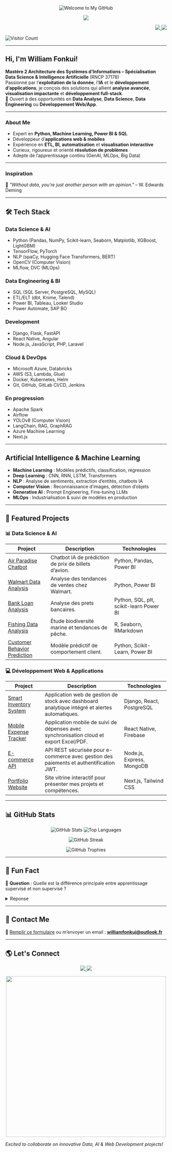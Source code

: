 <p align="center">
  <img src="https://capsule-render.vercel.app/api?type=wave&color=gradient&height=150&section=header&text=Welcome%20to%20My%20GitHub!&fontSize=30&fontColor=333333&animation=fadeIn" alt="Welcome to My GitHub">
</p>

<p align="center">
  <img src="https://readme-typing-svg.herokuapp.com/?lines=Welcome+to+my+GitHub!;Data+Scientist+%26+Full-Stack+Developer;Machine+Learning+%26+AI+Enthusiast;Power+BI+%26+Data+Engineering&center=true&width=500&height=50">
</p>

<p align="right">
  <a href="https://github.com/liam237/liam237/blob/main/William_Fonkui.pdf" target="_blank">
    <img src="https://img.shields.io/badge/📄 Télécharger%20mon%20CV-bleu?style=for-the-badge&logo=adobeacrobatreader&logoColor=white">
  </a>
  <a href="https://forms.gle/L31yDHKAx9y9tyyQ8" target="_blank">
    <img src="https://img.shields.io/badge/Contact-William%20Fonkui-blue?style=for-the-badge">
  </a>
</p>

![Visitor Count](https://komarev.com/ghpvc/?username=liam237&color=blue)

---

## Hi, I'm William Fonkui!  

**Mastère 2 Architecture des Systèmes d’Informations – Spécialisation Data Science & Intelligence Artificielle** (RNCP 37178)  
Passionné par l’**exploitation de la donnée**, l’**IA** et le **développement d’applications**, je conçois des solutions qui allient **analyse avancée**, **visualisation impactante** et **développement full-stack**.  
📍 Ouvert à des opportunités en **Data Analyse**, **Data Science**, **Data Engineering** ou **Développement Web/App**.

---

### About Me
- Expert en **Python, Machine Learning, Power BI & SQL**  
- Développeur d’**applications web & mobiles**  
- Expérience en **ETL, BI, automatisation** et **visualisation interactive**  
- Curieux, rigoureux et orienté **résolution de problèmes**  
- Adepte de l’apprentissage continu (GenAI, MLOps, Big Data)

---

### Inspiration  
📌 *"Without data, you’re just another person with an opinion."* – W. Edwards Deming  

---

## 🛠 Tech Stack

### **Data Science & AI**
- Python (Pandas, NumPy, Scikit-learn, Seaborn, Matplotlib, XGBoost, LightGBM)  
- TensorFlow, PyTorch  
- NLP (spaCy, Hugging Face Transformers, BERT)  
- OpenCV (Computer Vision)  
- MLflow, DVC (MLOps)  

### **Data Engineering & BI**
- SQL (SQL Server, PostgreSQL, MySQL)  
- ETL/ELT (dbt, Knime, Talend)  
- Power BI, Tableau, Looker Studio  
- Power Automate, SAP BO  

### **Development**
- Django, Flask, FastAPI  
- React Native, Angular  
- Node.js, JavaScript, PHP, Laravel  

### **Cloud & DevOps**
- Microsoft Azure, Databricks  
- AWS (S3, Lambda, Glue)  
- Docker, Kubernetes, Helm  
- Git, GitHub, GitLab CI/CD, Jenkins  

### **En progression**
- Apache Spark  
- Airflow  
- YOLOv8 (Computer Vision)  
- LangChain, RAG, GraphRAG  
- Azure Machine Learning  
- Next.js  

---

## Artificial Intelligence & Machine Learning
- **Machine Learning** : Modèles prédictifs, classification, régression  
- **Deep Learning** : CNN, RNN, LSTM, Transformers  
- **NLP** : Analyse de sentiments, extraction d’entités, chatbots IA  
- **Computer Vision** : Reconnaissance d’images, détection d’objets  
- **Generative AI** : Prompt Engineering, Fine-tuning LLMs  
- **MLOps** : Industrialisation & suivi de modèles en production  

---

## 📂 Featured Projects  

### **📊 Data Science & AI**
| Project | Description | Technologies |
|-----------|-------------|----------------|
| [Air Paradise Chatbot](https://github.com/liam237/air_paradise_chatbot) | Chatbot IA de prédiction de prix de billets d’avion. | Python, Pandas, Power BI |
| [Walmart Data Analysis](https://github.com/liam237/walmart-data-analysis) | Analyse des tendances de ventes chez Walmart. | Python, Power BI |
| [Bank Loan Analysis](https://github.com/liam237/bank-loan-analysis) | Analyse des prets bancaires. | Python, SQL, plt, scikit-learn Power BI |
| [Fishing Data Analysis](https://github.com/liam237/fishing-data-analysis) | Étude biodiversité marine et tendances de pêche. | R, Seaborn, RMarkdown |
| [Customer Behavior Prediction](https://github.com/liam237/customer-behavior-prediction) | Modèle prédictif de comportement client. | Python, Scikit-Learn, Power BI |

### **💻 Développement Web & Applications**
| Project | Description | Technologies |
|-----------|-------------|----------------|
| [Smart Inventory System](https://github.com/liam237/smart-inventory) | Application web de gestion de stock avec dashboard analytique intégré et alertes automatiques. | Django, React, PostgreSQL |
| [Mobile Expense Tracker](https://github.com/liam237/mobile-expense-tracker) | Application mobile de suivi de dépenses avec synchronisation cloud et export Excel/PDF. | React Native, Firebase |
| [E-commerce API](https://github.com/liam237/ecommerce-api) | API REST sécurisée pour e-commerce avec gestion des paiements et authentification JWT. | Node.js, Express, MongoDB |
| [Portfolio Website](https://github.com/liam237/portfolio-website) | Site vitrine interactif pour présenter mes projets et compétences. | Next.js, Tailwind CSS |

---

## 📊 GitHub Stats  
<p align="center">
  <img src="https://github-readme-stats.vercel.app/api?username=liam237&show_icons=true&theme=radical" alt="GitHub Stats" />
  <img src="https://github-readme-stats.vercel.app/api/top-langs/?username=liam237&layout=compact&theme=radical" alt="Top Languages" />
</p>

<p align="center">
  <img src="https://github-readme-streak-stats.herokuapp.com/?user=liam237&theme=radical" alt="GitHub Streak" />
</p>

<p align="center">
  <img src="https://github-profile-trophy.vercel.app/?username=liam237&theme=radical&margin-w=15&no-frame=true" alt="GitHub Trophies" />
</p>

---

## 🤯 Fun Fact  
🧠 **Question** : Quelle est la différence principale entre apprentissage supervisé et non supervisé ?  
<details>
    <summary>Réponse</summary>
  🔍 **A:** Supervisé → données étiquetées, Non supervisé → pas d'étiquettes.
</details>

---

## 📩 Contact Me  
💬 [Remplir ce formulaire](https://forms.gle/L31yDHKAx9y9tyyQ8) ou m’envoyer un email : **williamfonkui@outlook.fr**  

---

## 🌎 Let's Connect  
<p align="center">
  <a href="https://www.linkedin.com/in/data-williamfonkui/" target="_blank">
    <img src="https://img.shields.io/badge/LinkedIn-Connect-blue?logo=linkedin" />
  </a>
  <a href="https://github.com/liam237" target="_blank">
    <img src="https://img.shields.io/badge/GitHub-Follow-black?logo=github" />
  </a>
</p>

<p align="center">
  <img src="https://media.giphy.com/media/xT9IgzoKnwFNmISR8I/giphy.gif" width="500">
</p>

*Excited to collaborate on innovative Data, AI & Web Development projects!*
